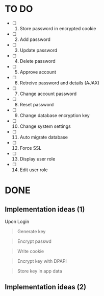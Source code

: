 # TO DO

- [ ] 1. Store password in encrypted cookie
- [ ] 2. Add password
- [ ] 3. Update password
- [ ] 4. Delete password
- [ ] 5. Approve account
- [ ] 6. Retreive password and details (AJAX)
- [ ] 7. Change account password
- [ ] 8. Reset password
- [ ] 9. Change database encryption key
- [ ] 10. Change system settings
- [ ] 11. Auto migrate database
- [ ] 12. Force SSL
- [ ] 13. Display user role
- [ ] 14. Edit user role

# DONE


## Implementation ideas (1)

Upon Login
> Generate key

> Encrypt passwd

> Write cookie

> Encrypt key with DPAPI

> Store key in app data


## Implementation ideas (2)
